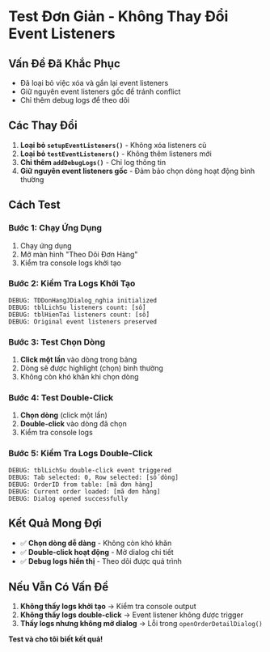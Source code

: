 # Test Đơn Giản - Không Thay Đổi Event Listeners

## Vấn Đề Đã Khắc Phục
- Đã loại bỏ việc xóa và gắn lại event listeners
- Giữ nguyên event listeners gốc để tránh conflict
- Chỉ thêm debug logs để theo dõi

## Các Thay Đổi
1. **Loại bỏ `setupEventListeners()`** - Không xóa listeners cũ
2. **Loại bỏ `testEventListeners()`** - Không thêm listeners mới
3. **Chỉ thêm `addDebugLogs()`** - Chỉ log thông tin
4. **Giữ nguyên event listeners gốc** - Đảm bảo chọn dòng hoạt động bình thường

## Cách Test

### Bước 1: Chạy Ứng Dụng
1. Chạy ứng dụng
2. Mở màn hình "Theo Dõi Đơn Hàng"
3. Kiểm tra console logs khởi tạo

### Bước 2: Kiểm Tra Logs Khởi Tạo
```
DEBUG: TDDonHangJDialog_nghia initialized
DEBUG: tblLichSu listeners count: [số]
DEBUG: tblHienTai listeners count: [số]
DEBUG: Original event listeners preserved
```

### Bước 3: Test Chọn Dòng
1. **Click một lần** vào dòng trong bảng
2. Dòng sẽ được highlight (chọn) bình thường
3. Không còn khó khăn khi chọn dòng

### Bước 4: Test Double-Click
1. **Chọn dòng** (click một lần)
2. **Double-click** vào dòng đã chọn
3. Kiểm tra console logs

### Bước 5: Kiểm Tra Logs Double-Click
```
DEBUG: tblLichSu double-click event triggered
DEBUG: Tab selected: 0, Row selected: [số dòng]
DEBUG: OrderID from table: [mã đơn hàng]
DEBUG: Current order loaded: [mã đơn hàng]
DEBUG: Dialog opened successfully
```

## Kết Quả Mong Đợi
- ✅ **Chọn dòng dễ dàng** - Không còn khó khăn
- ✅ **Double-click hoạt động** - Mở dialog chi tiết
- ✅ **Debug logs hiển thị** - Theo dõi được quá trình

## Nếu Vẫn Có Vấn Đề
1. **Không thấy logs khởi tạo** → Kiểm tra console output
2. **Không thấy logs double-click** → Event listener không được trigger
3. **Thấy logs nhưng không mở dialog** → Lỗi trong `openOrderDetailDialog()`

**Test và cho tôi biết kết quả!**
